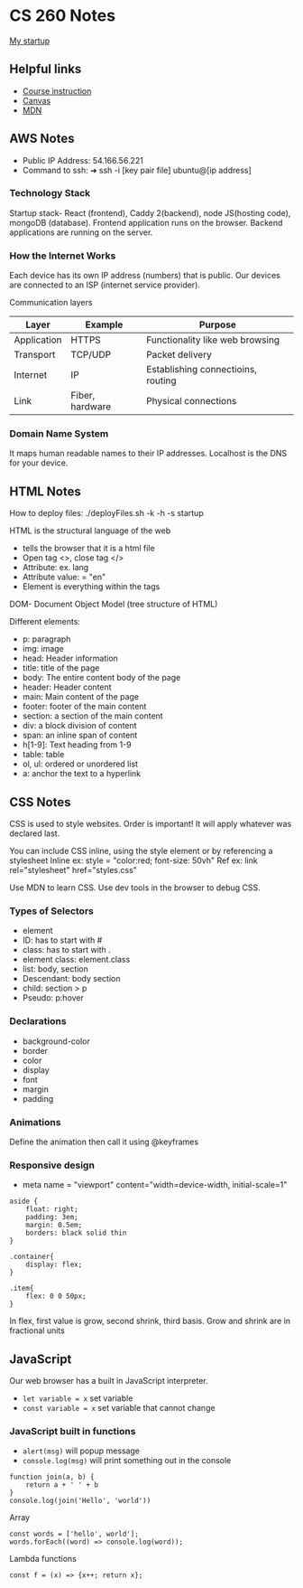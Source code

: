 # CS 260 Notes

[My startup](https://startup.picsaw.click)

## Helpful links

- [Course instruction](https://github.com/webprogramming260)
- [Canvas](https://byu.instructure.com)
- [MDN](https://developer.mozilla.org)

## AWS Notes

- Public IP Address: 54.166.56.221
- Command to ssh: 
➜  ssh -i [key pair file] ubuntu@[ip address]

### Technology Stack
Startup stack- React (frontend), Caddy 2(backend), node JS(hosting code), mongoDB (database). Frontend application runs on the browser. Backend applications are running on the server. 

### How the Internet Works
Each device has its own IP address (numbers) that is public. Our devices are connected to an ISP (internet service provider). 

Communication layers

| Layer | Example | Purpose |
| --- | --- | --- |
| Application | HTTPS | Functionality like web browsing |
| Transport | TCP/UDP | Packet delivery |
| Internet | IP | Establishing connectioins, routing |
| Link | Fiber, hardware | Physical connections |

### Domain Name System
It maps human readable names to their IP addresses. Localhost is the DNS for your device. 



## HTML Notes

How to deploy files:
./deployFiles.sh -k <yourpemkey> -h <yourdomain> -s startup

HTML is the structural language of the web
- <!DOCTYPE html> tells the browser that it is a html file
- Open tag <>, close tag </>
- Attribute: ex. lang
- Attribute value: = "en"
- Element is everything within the tags

DOM- Document Object Model (tree structure of HTML)

Different elements:
- p: paragraph 
- img: image
- head: Header information
- title: title of the page
- body: The entire content body of the page
- header: Header content
- main: Main content of the page
- footer: footer of the main content
- section: a section of the main content
- div: a block division of content
- span: an inline span of content
- h[1-9]: Text heading from 1-9
- table: table
- ol, ul: ordered or unordered list
- a: anchor the text to a hyperlink

## CSS Notes

CSS is used to style websites. Order is important! It will apply whatever was declared last.

You can include CSS inline, using the style element or by referencing a stylesheet
Inline ex: style = "color:red; font-size: 50vh"
Ref ex: link rel="stylesheet" href="styles.css"

Use MDN to learn CSS.
Use dev tools in the browser to debug CSS.

### Types of Selectors
- element
- ID: has to start with #
- class: has to start with .
- element class: element.class
- list: body, section
- Descendant: body section
- child: section > p
- Pseudo: p:hover

### Declarations
- background-color
- border
- color
- display
- font
- margin
- padding

### Animations
Define the animation then call it using @keyframes 

### Responsive design
- meta name = "viewport" content="width=device-width, initial-scale=1"
```
aside {
    float: right; 
    padding: 3em;
    margin: 0.5em;
    borders: black solid thin
}
```
``` 
.container{
    display: flex;
}

.item{
    flex: 0 0 50px;
}
```
In flex, first value is grow, second shrink, third basis. Grow and shrink are in fractional units

## JavaScript
Our web browser has a built in JavaScript interpreter.

- `let variable = x` set variable
- `const variable = x` set variable that cannot change

### JavaScript built in functions
- `alert(msg)` will popup message
- `console.log(msg)` will print something out in the console

```
function join(a, b) {
    return a + ' ' + b
}
console.log(join('Hello', 'world'))
```

Array
```
const words = ['hello', world'];
words.forEach((word) => console.log(word));
```

Lambda functions
```
const f = (x) => {x++; return x};
```


